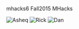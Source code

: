 
mhacks6
Fall2015 MHacks


![Asheq](https://github.com/ahmear0/mhacks6/master/res/asheq.png?raw=true "Asheq Ahmed" )
![Rick](https://github.com/ahmear0/mhacks6/master/res/rick.png?raw=true "Rick Yuan")
![Dan](https://github.com/ahmear0/mhacks6/master/res/dan.png?raw=true "Dan Kernan")
